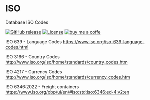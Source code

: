 ISO
===

Database ISO Codes

[![GitHub release](https://img.shields.io/github/v/release/Roskus/iso)](https://github.com/Roskus/iso/releases)
[![License](https://img.shields.io/github/license/Roskus/iso)](https://github.com/Roskus/iso/blob/master/LICENSE)
[![buy me a coffe](https://img.shields.io/badge/%E2%98%95-Buy%20me%20a%20coffe-yellow)](https://www.buymeacoffee.com/gnovaro)

ISO 639 - Language Codes https://www.iso.org/iso-639-language-codes.html

ISO 3166 - Country Codes  http://www.iso.org/iso/home/standards/country_codes.htm

ISO 4217 - Currency Codes http://www.iso.org/iso/home/standards/currency_codes.htm

ISO 6346:2022 - Freight containers https://www.iso.org/obp/ui/en/#iso:std:iso:6346:ed-4:v2:en